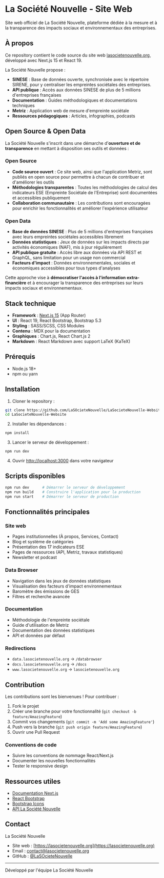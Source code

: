 # La Société Nouvelle - Site Web

Site web officiel de La Société Nouvelle, plateforme dédiée à la mesure et à la transparence des impacts sociaux et environnementaux des entreprises.

## À propos

Ce repository contient le code source du site web [lasocietenouvelle.org](https://lasocietenouvelle.org/), développé avec Next.js 15 et React 19.

La Société Nouvelle propose :
- **SINESE** : Base de données ouverte, synchronisée avec le répertoire SIRENE, pour y centraliser les empreintes sociétales des entreprises.
- **API publique** : Accès aux données SINESE de plus de 5 millions d'entreprises françaises
- **Documentation** : Guides méthodologiques et documentations techniques
- **Metriz** : Application web de mesure d'empreinte sociétale
- **Ressources pédagogiques** : Articles, infographies, podcasts

## Open Source & Open Data

La Société Nouvelle s'inscrit dans une démarche d'**ouverture et de transparence** en mettant à disposition ses outils et données :

### Open Source
- **Code source ouvert** : Ce site web, ainsi que l'application Metriz, sont publiés en open source pour permettre à chacun de contribuer et d'améliorer les outils
- **Méthodologies transparentes** : Toutes les méthodologies de calcul des indicateurs ESE (Empreinte Sociétale de l'Entreprise) sont documentées et accessibles publiquement
- **Collaboration communautaire** : Les contributions sont encouragées pour enrichir les fonctionnalités et améliorer l'expérience utilisateur

### Open Data
- **Base de données SINESE** : Plus de 5 millions d'entreprises françaises avec leurs empreintes sociétales accessibles librement
- **Données statistiques** : Jeux de données sur les impacts directs par activités économiques (NAF), mis à jour régulièrement
- **API publique gratuite** : Accès libre aux données via API REST et GraphQL, sans limitation pour un usage non commercial
- **Facteurs d'impact** : Données environnementales, sociales et économiques accessibles pour tous types d'analyses

Cette approche vise à **démocratiser l'accès à l'information extra-financière** et à encourager la transparence des entreprises sur leurs impacts sociaux et environnementaux.

## Stack technique

- **Framework** : [Next.js 15](https://nextjs.org/) (App Router)
- **UI** : React 19, React Bootstrap, Bootstrap 5.3
- **Styling** : SASS/SCSS, CSS Modules
- **Contenu** : MDX pour la documentation
- **Graphiques** : Chart.js, React Chart.js 2
- **Markdown** : React Markdown avec support LaTeX (KaTeX)

## Prérequis

- Node.js 18+
- npm ou yarn

## Installation

1. Cloner le repository :
```bash
git clone https://github.com/LaSOcieteNouvelle/LaSocieteNouvelle-Website.git
cd LaSocieteNouvelle-Website
```

2. Installer les dépendances :
```bash
npm install
```

3. Lancer le serveur de développement :
```bash
npm run dev
```

4. Ouvrir [http://localhost:3000](http://localhost:3000) dans votre navigateur

## Scripts disponibles

```bash
npm run dev      # Démarrer le serveur de développement
npm run build    # Construire l'application pour la production
npm run start    # Démarrer le serveur de production
```

## Fonctionnalités principales

### Site web
- Pages institutionnelles (À propos, Services, Contact)
- Blog et système de catégories
- Présentation des 17 indicateurs ESE
- Pages de ressources (API, Metriz, travaux statistiques)
- Newsletter et podcast

### Data Browser
- Navigation dans les jeux de données statistiques
- Visualisation des facteurs d'impact environnementaux
- Baromètre des émissions de GES
- Filtres et recherche avancée

### Documentation
- Méthodologie de l'empreinte sociétale
- Guide d'utilisation de Metriz
- Documentation des données statistiques
- API et données par défaut

### Redirections
- `data.lasocietenouvelle.org` → `/databrowser`
- `docs.lasocietenouvelle.org` → `/docs`
- `www.lasocietenouvelle.org` → `lasocietenouvelle.org`

## Contribution

Les contributions sont les bienvenues ! Pour contribuer :

1. Fork le projet
2. Créer une branche pour votre fonctionnalité (`git checkout -b feature/AmazingFeature`)
3. Commit vos changements (`git commit -m 'Add some AmazingFeature'`)
4. Push vers la branche (`git push origin feature/AmazingFeature`)
5. Ouvrir une Pull Request

### Conventions de code
- Suivre les conventions de nommage React/Next.js
- Documenter les nouvelles fonctionnalités
- Tester le responsive design

## Ressources utiles

- [Documentation Next.js](https://nextjs.org/docs)
- [React Bootstrap](https://react-bootstrap.github.io/)
- [Bootstrap Icons](https://icons.getbootstrap.com/)
- [API La Société Nouvelle](https://api.lasocietenouvelle.org)

## Contact

La Société Nouvelle
- Site web : [https://lasocietenouvelle.org](https://lasocietenouvelle.org)
- Email : contact@lasocietenouvelle.org
- GitHub : [@LaSOcieteNouvelle](https://github.com/LaSOcieteNouvelle)

---

Développé par l'équipe La Société Nouvelle
